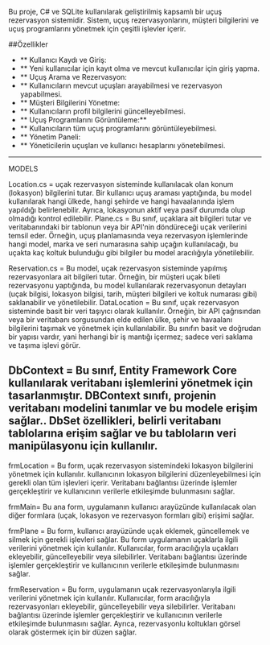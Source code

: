 Bu proje, C# ve SQLite kullanılarak geliştirilmiş kapsamlı bir uçuş rezervasyon sistemidir. Sistem, uçuş rezervasyonlarını, müşteri bilgilerini ve uçuş programlarını yönetmek için çeşitli işlevler içerir.

##Özellikler
- ** Kullanıcı Kaydı ve Giriş:
- ** Yeni kullanıcılar için kayıt olma ve mevcut kullanıcılar için giriş yapma.
- ** Uçuş Arama ve Rezervasyon:
- ** Kullanıcıların mevcut uçuşları arayabilmesi ve rezervasyon yapabilmesi.
- ** Müşteri Bilgilerini Yönetme:
- ** Kullanıcıların profil bilgilerini güncelleyebilmesi.
- ** Uçuş Programlarını Görüntüleme:**
- ** Kullanıcıların tüm uçuş programlarını görüntüleyebilmesi.
- ** Yönetim Paneli:
- ** Yöneticilerin uçuşları ve kullanıcı hesaplarını yönetebilmesi.
- ---------------------------------------------------------------------------------------------------------------------------------------------------------------------------------------------------------------------------------------------------------------------
MODELS

Location.cs = uçak rezervasyon sisteminde kullanılacak olan konum (lokasyon) bilgilerini tutar. Bir kullanıcı uçuş araması yaptığında, bu model kullanılarak hangi ülkede, hangi şehirde ve hangi havaalanında işlem yapıldığı belirlenebilir. Ayrıca, lokasyonun aktif veya pasif durumda olup olmadığı kontrol edilebilir.
Plane.cs = Bu sınıf, uçaklara ait bilgileri tutar ve veritabanındaki bir tablonun veya bir API'nin döndüreceği uçak verilerini temsil eder. Örneğin, uçuş planlamasında veya rezervasyon işlemlerinde hangi model, marka ve seri numarasına sahip uçağın kullanılacağı, bu uçakta kaç koltuk bulunduğu gibi bilgiler bu model aracılığıyla yönetilebilir.

Reservation.cs = Bu model, uçak rezervasyon sisteminde yapılmış rezervasyonlara ait bilgileri tutar. Örneğin, bir müşteri uçak bileti rezervasyonu yaptığında, bu model kullanılarak rezervasyonun detayları (uçak bilgisi, lokasyon bilgisi, tarih, müşteri bilgileri ve koltuk numarası gibi) saklanabilir ve yönetilebilir.
DataLocation = Bu sınıf, uçak rezervasyon sisteminde basit bir veri taşıyıcı olarak kullanılır. Örneğin, bir API çağrısından veya bir veritabanı sorgusundan elde edilen ülke, şehir ve havaalanı bilgilerini taşımak ve yönetmek için kullanılabilir. Bu sınıfın basit ve doğrudan bir yapısı vardır, yani herhangi bir iş mantığı içermez; sadece veri saklama ve taşıma işlevi görür.

DbContext = Bu sınıf, Entity Framework Core kullanılarak veritabanı işlemlerini yönetmek için tasarlanmıştır. DBContext sınıfı, projenin veritabanı modelini tanımlar ve bu modele erişim sağlar.. DbSet özellikleri, belirli veritabanı tablolarına erişim sağlar ve bu tabloların veri manipülasyonu için kullanılır.
-----------------------------------------------------------------------------------------------------------------------------------------------------------------------------------------------------------------------------------------------------------------------

frmLocation = Bu form, uçak rezervasyon sistemindeki lokasyon bilgilerini yönetmek için kullanılır. kullanıcının lokasyon bilgilerini düzenleyebilmesi için gerekli olan tüm işlevleri içerir. Veritabanı bağlantısı üzerinde işlemler gerçekleştirir ve kullanıcının verilerle etkileşimde bulunmasını sağlar.

frmMain= Bu ana form, uygulamanın kullanıcı arayüzünde kullanılacak olan diğer formlara (uçak, lokasyon ve rezervasyon formları gibi) erişimi sağlar.

frmPlane = Bu form, kullanıcı arayüzünde uçak eklemek, güncellemek ve silmek için gerekli işlevleri sağlar. Bu form uygulamanın uçaklarla ilgili verilerini yönetmek için kullanılır. Kullanıcılar, form aracılığıyla uçakları ekleyebilir, güncelleyebilir veya silebilirler. Veritabanı bağlantısı üzerinde işlemler gerçekleştirir ve kullanıcının verilerle etkileşimde bulunmasını sağlar.

frmReservation = Bu form, uygulamanın uçak rezervasyonlarıyla ilgili verilerini yönetmek için kullanılır. Kullanıcılar, form aracılığıyla rezervasyonları ekleyebilir, güncelleyebilir veya silebilirler. Veritabanı bağlantısı üzerinde işlemler gerçekleştirir ve kullanıcının verilerle etkileşimde bulunmasını sağlar. Ayrıca, rezervasyonlu koltukları görsel olarak göstermek için bir düzen sağlar.
